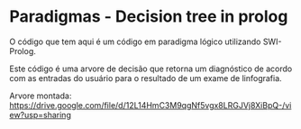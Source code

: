 # Paradigmas - Decision tree in prolog


O código que tem aqui é um código em paradigma lógico utilizando SWI-Prolog.

Este código é uma arvore de decisão que retorna um diagnóstico de acordo com as entradas do usuário para o resultado de um exame de
linfografia.


Arvore montada: https://drive.google.com/file/d/12L14HmC3M9qgNf5vgx8LRGJVj8XiBpQ-/view?usp=sharing
